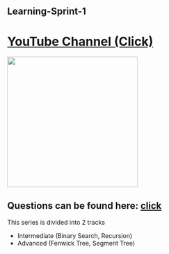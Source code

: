 ## Learning-Sprint-1
# [YouTube Channel (Click)](https://www.youtube.com/channel/UCbxS7xvTdtRZbbua7orji8w) 
<img src="https://codeforces.com/predownloaded/ce/bb/cebb0750c8fc9da45a299daddd9ff9f17e77bffe.jpg" height=300>

## Questions can be found here: [click](https://docs.google.com/presentation/d/1oTro_KR4OwEhokVmutOow4_zW8CdVy0Ay9uB5IDF5xg/edit#slide=id.ga233f35528_1_0)

This series is divided into 2 tracks
- Intermediate  (Binary Search, Recursion) 
- Advanced    (Fenwick Tree, Segment Tree)

